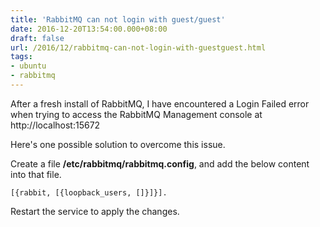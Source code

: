 ```yaml
---
title: 'RabbitMQ can not login with guest/guest'
date: 2016-12-20T13:54:00.000+08:00
draft: false
url: /2016/12/rabbitmq-can-not-login-with-guestguest.html
tags:
- ubuntu
- rabbitmq
---
```


After a fresh install of RabbitMQ, I have encountered a Login Failed error when trying to access the RabbitMQ Management console at http://localhost:15672

Here's one possible solution to overcome this issue.

Create a file **/etc/rabbitmq/rabbitmq.config**, and add the below content into that file.

```
[{rabbit, [{loopback_users, []}]}].
```

Restart the service to apply the changes.